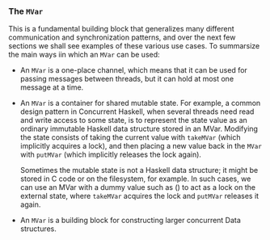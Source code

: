 ### The `MVar`

This is a fundamental building block that generalizes many different
communication and synchronization patterns, and over the next few sections we
shall see examples of these various use cases. To summarsize the main ways iin
which an `MVar` can be used:

- An `MVar` is a one-place channel, which means that it can be used for passing
  messages between threads, but it can hold at most one message at a time.

- An `MVar` is a container for shared mutable state. For example, a common
  design pattern in Concurrent Haskell, when several threads need read and
  write access to some state, is to represent the state value as an ordinary
  immutable Haskell data structure stored in an MVar. Modifying the state
  consists of taking the current value with `takeMVar` (which implicitly
  acquires a lock), and then placing a new value back in the `MVar` with
  `putMVar` (which implicitly releases the lock again).

  Sometimes the mutable state is not a Haskell data structure; it might be
  stored in C code or on the filesystem, for example. In such cases, we can use
  an MVar with a dummy value such as () to act as a lock on the external state,
  where `takeMVar` acquires the lock and `putMVar` releases it again.

- An `MVar` is a building block for constructing larger concurrent Data
  structures.



